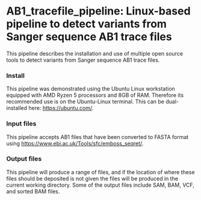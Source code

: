 # AB1_tracefile_pipeline: Linux-based pipeline to detect variants from Sanger sequence AB1 trace files
This pipeline describes the installation and use of multiple open source tools to detect variants from Sanger sequence AB1 trace files.

### Install ###
This pipeline was demonstrated using the Ubuntu Linux workstation equipped with AMD Ryzen 5 processors and 8GB of RAM. Therefore its recommended use is on the Ubuntu-Linux terminal. This can be dual-installed here: https://ubuntu.com/.

### Input files ###
This pipeline accepts AB1 files that have been converted to FASTA format using https://www.ebi.ac.uk/Tools/sfc/emboss_seqret/. 

### Output files ### 
This pipeline will produce a range of files, and if the location of where these files should be deposited is not given the files will be produced in the current working directory.
Some of the output files include SAM, BAM, VCF, and sorted BAM files. 

